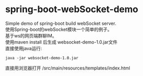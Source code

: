 # spring-boot-webSocket-demo
Simple demo of spring-boot build webSocket server.</br>
使用Spring-boot的webSocket模块一个简单的例子。<br>
基于ws的网页端群聊IM。<br>
使用maven install 后生成 websocket-demo-1.0.jar文件<br>
直接使用java运行:
```
java -jar websocket-demo-1.0.jar
```
直接用浏览器打开 /src/main/resources/templates/index.html 




